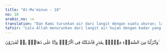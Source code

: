 ```yaml
---
title: "Al-Mu'minun - 18"
no: 18
arabic_no: ١٨
translation: "Dan Kami turunkan air dari langit dengan suatu ukuran; lalu Kami jadikan air itu menetap di bumi, dan pasti Kami berkuasa melenyapkannya. "
tafsir: "Lalu Allah menurunkan dari langit air hujan dengan kadar yang diperlukan, tidak terlalu lebat sehingga menimbulkan bencana banjir dan tidak terlalu sedikit sehingga cukup untuk mengairi kebun-kebun yang memerlukannya. Ada pula tanah-tanah yang memerlukan banyak air, akan tetapi tidak tahan menerima hujan yang lebat, maka air yang diperlukan itu didatangkan dari negeri lain melalui sungai-sungai yang besar seperti sungai Nil di Mesir yang bersumber di tengah-tengah benua Afrika. Di samping membawa air yang diperlukan, juga membawa lumpur yang sangat bermanfaat untuk menambah kesuburan. Air dapat tersimpan baik sebagai sungai-sungai, danau-danau dan bahkan sebagian tersimpan dalam bumi sebagai air tanah dangkal maupun air tanah dalam atau sering disebut sebagai groundwater. \n\nSebagian dari air itu dijadikan Allah menetap dalam bumi untuk mengisi sumur-sumur dan parit-parit yang berfungsi dalam bidang irigasi, dan karena air dalam bumi itu bersentuhan pula dengan lapisan-lapisan logam dan zat kimia lainnya, air itu mengandung unsur-unsur kimiawi yang menambah kesuburan tanah, dan bila lewat di lereng gunung-gunung berapi dapat pula menjadi sumber-sumber air panas yang mengandung belerang, dan dapat dijadikan tempat pemandian air panas yang sangat berguna untuk menyembuhkan penyakit kulit dan sebagainya. \n\nSemua sumber penggunaan air itu, jika dimanfaatkan dengan rasa syukur kehadirat Allah, niscaya akan dapat dinikmati, akan tetapi jika manusia serakah dan merusaknya, maka sesungguhnya Allah berkuasa pula untuk menghilangkannya, terutama bila tempat-tempat itu dipakai untuk perbuatan maksiat."
---
```


وَاَنْزَلْنَا مِنَ السَّمَاۤءِ مَاۤءًۢ بِقَدَرٍ فَاَسْكَنّٰهُ فِى الْاَرْضِۖ وَاِنَّا عَلٰى ذَهَابٍۢ بِهٖ لَقٰدِرُوْنَ ۚ
